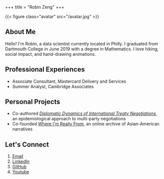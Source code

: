 +++
title = "Robin Zeng"
+++

{{< figure class="avatar" src="/avatar.jpg" >}}

## About Me

Hello! I'm Robin, a data scientist currently located in Philly. I graduated from Dartmouth College in June 2019 with a degree in Mathematics. I love hiking, social impact, and hand-drawing animations. 

## Professional Experiences

* Associate Consultant, Mastercard Delivery and Services
* Summer Analyst, Cambridge Associates

## Personal Projects

* Co-authored [*Diplomatic Dynamics of International Treaty Negotiations*](https://journals.calstate.edu/pump/article/view/1920/2044), an epidemiological approach to multi-party negotiations
* Co-founded [Where I'm Really From](whereimreallyfrom.com), an online archive of Asian-American narratives

## Let's Connect

1. [Email](mailto:robinzeng1@gmail.com)
2. [LinkedIn](https://www.linkedin.com/in/robinzeng1/)
3. [GitHub](https://github.com/robinzng)
4. [Youtube](#)
